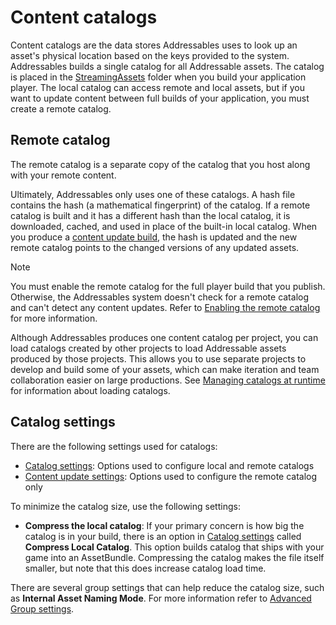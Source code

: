 # Content catalogs

Content catalogs are the data stores Addressables uses to look up an asset's physical location based on the keys provided to the system. Addressables builds a single catalog for all Addressable assets. The catalog is placed in the [StreamingAssets](xref:StreamingAssets) folder when you build your application player. The local catalog can access remote and local assets, but if you want to update content between full builds of your application, you must create a remote catalog.

## Remote catalog

The remote catalog is a separate copy of the catalog that you host along with your remote content.

Ultimately, Addressables only uses one of these catalogs. A hash file contains the hash (a mathematical fingerprint) of the catalog. If a remote catalog is built and it has a different hash than the local catalog, it is downloaded, cached, and used in place of the built-in local catalog. When you produce a [content update build](ContentUpdateWorkflow.md), the hash is updated and the new remote catalog points to the changed versions of any updated assets.

> [!NOTE]
> You must enable the remote catalog for the full player build that you publish. Otherwise, the Addressables system doesn't check for a remote catalog and can't detect any content updates. Refer to [Enabling the remote catalog](xref:addressables-remote-content-distribution) for more information.

Although Addressables produces one content catalog per project, you can load catalogs created by other projects to load Addressable assets produced by those projects. This allows you to use separate projects to develop and build some of your assets, which can make iteration and team collaboration easier on large productions. See [Managing catalogs at runtime](xref:addressables-api-load-content-catalog-async) for information about loading catalogs.

## Catalog settings

There are the following settings used for catalogs:

* [Catalog settings](xref:addressables-asset-settings): Options used to configure local and remote catalogs
* [Content update settings](xref:addressables-asset-settings): Options used to configure the remote catalog only

To minimize the catalog size, use the following settings:

* **Compress the local catalog**: If your primary concern is how big the catalog is in your build, there is an option in [Catalog settings](xref:addressables-asset-settings) called **Compress Local Catalog**. This option builds catalog that ships with your game into an AssetBundle. Compressing the catalog makes the file itself smaller, but note that this does increase catalog load time.

There are several group settings that can help reduce the catalog size, such as __Internal Asset Naming Mode__. For more information refer to [Advanced Group settings](xref:addressables-content-packing-and-loading-schema).
